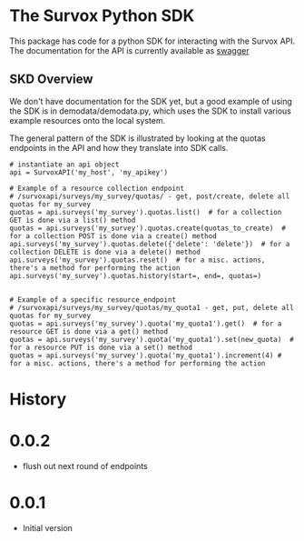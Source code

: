 # The Survox Python SDK

This package has code for a python SDK for interacting with the Survox API.  The documentation for the API is
currently available as [swagger](https://swagger-ui-dev.survoxinc.com/)

## SKD Overview

We don't have documentation for the SDK yet, but a good example of using the SDK is in demodata/demodata.py, which
uses the SDK to install various example resources onto the local system.

The general pattern of the SDK is illustrated by looking at the quotas endpoints in the API and how they translate
into SDK calls.

    # instantiate an api object
    api = SurvoxAPI('my_host', 'my_apikey')

    # Example of a resource collection endpoint
    # /survoxapi/surveys/my_survey/quotas/ - get, post/create, delete all quotas for my_survey
    quotas = api.surveys('my_survey').quotas.list()  # for a collection GET is done via a list() method
    quotas = api.surveys('my_survey').quotas.create(quotas_to_create)  # for a collection POST is done via a create() method
    api.surveys('my_survey').quotas.delete({'delete': 'delete'})  # for a collection DELETE is done via a delete() method
    api.surveys('my_survey').quotas.reset()  # for a misc. actions, there's a method for performing the action
    api.surveys('my_survey').quotas.history(start=, end=, quotas=)
    

    # Example of a specific resource_endpoint
    # /survoxapi/surveys/my_survey/quotas/my_quota1 - get, put, delete all quotas for my_survey
    quotas = api.surveys('my_survey').quota('my_quota1').get()  # for a resource GET is done via a get() method
    quotas = api.surveys('my_survey').quota('my_quota1').set(new_quota)  # for a resource PUT is done via a set() method
    quotas = api.surveys('my_survey').quota('my_quota1').increment(4) # for a misc. actions, there's a method for performing the action


# History
0.0.2
===
- flush out next round of endpoints

0.0.1
===
- Initial version
